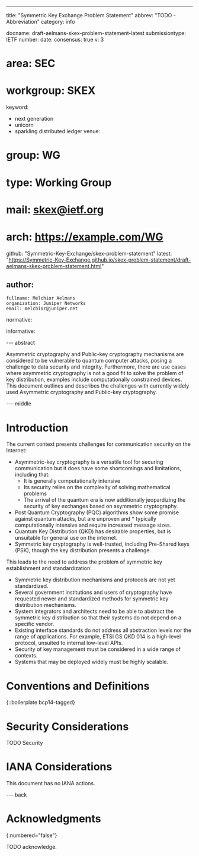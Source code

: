 ---
title: "Symmetric Key Exchange Problem Statement"
abbrev: "TODO - Abbreviation"
category: info

docname: draft-aelmans-skex-problem-statement-latest
submissiontype: IETF
number:
date:
consensus: true
v: 3
# area: SEC
# workgroup: SKEX
keyword:
 - next generation
 - unicorn
 - sparkling distributed ledger
venue:
#  group: WG
#  type: Working Group
#  mail: skex@ietf.org
#  arch: https://example.com/WG
  github: "Symmetric-Key-Exchange/skex-problem-statement"
  latest: "https://Symmetric-Key-Exchange.github.io/skex-problem-statement/draft-aelmans-skex-problem-statement.html"

author:
 -
    fullname: Melchior Aelmans
    organization: Juniper Networks
    email: melchior@juniper.net

normative:

informative:


--- abstract

Asymmetric cryptography and Public-key cryptography mechanisms are considered to be vulnerable to quantum computer attacks, posing a challenge to data security and integrity. Furthermore, there are use cases where asymmetric cryptography is not a good fit to solve the problem of key distribution, examples include computationally constrained devices. This document outlines and describes the challenges with currently widely used Asymmetric cryptography and Public-key cryptography.


--- middle

# Introduction

The current context presents challenges for communication security on the Internet:
* Asymmetric-key cryptography is a versatile tool for securing communication but it does have some shortcomings and limitations, including that:
  * It is generally computationally intensive
  * Its security relies on the complexity of solving mathematical problems
  * The arrival of the quantum era is now additionally jeopardizing the security of key exchanges based on asymmetric cryptography.
* Post Quantum Cryptography (PQC) algorithms show some promise against quantum attacks, but are unproven and * typically computationally intensive and require increased message sizes.
* Quantum Key Distribution (QKD) has desirable properties, but is unsuitable for general use on the internet.
* Symmetric key cryptography is well-trusted, including Pre-Shared keys (PSK), though the key distribution presents a challenge.

This leads to the need to address the problem of symmetric key establishment and standardization:
* Symmetric key distribution mechanisms and protocols are not yet standardized.
* Several government institutions and users of cryptography have requested newer and standardized methods for symmetric key distribution mechanisms.
* System integrators and architects need to be able to abstract the symmetric key distribution so that their systems do not depend on a specific vendor.
* Existing interface standards do not address all abstraction levels nor the range of applications. For example, ETSI GS QKD 014 is a high-level protocol, unsuited to internal low-level APIs.
* Security of key management must be considered in a wide range of contexts.
* Systems that may be deployed widely must be highly scalable.


# Conventions and Definitions

{::boilerplate bcp14-tagged}


# Security Considerations

TODO Security


# IANA Considerations

This document has no IANA actions.


--- back

# Acknowledgments
{:numbered="false"}

TODO acknowledge.

